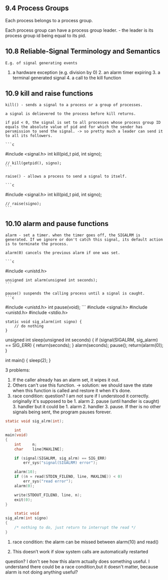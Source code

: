 ## 9.4 Process Groups

Each process belongs to a process group. 


Each process group can have a process group leader. - the leader is its process group id being equal to its pid.

## 10.8 Reliable-Signal Terminology and Semantics

	E.g. of signal generating events
1. a hardware exception (e.g. division by 0)
	2. an alarm timer expiring
	3. a terminal generated signal
	4. a call to the kill function

## 10.9 kill and raise functions

	kill() - sends a signal to a process or a group of processes.

	a signal is delievered to the process before kill returns. 

	if pid < 0, the signal is set to all processes whose process group ID equals the absolute value of pid and for which the sender has persmission to send the signal. -> so pretty much a leader can send it to all its followers. 

	```c
#include <signal.h>
	int kill(pid_t pid, int signo);

	// kill(getpid(), signo);
	```

	raise() - allows a process to send a signal to itself. 

	```c
#include <signal.h>
	int kill(pid_t pid, int signo);

	// raise(signo);
	```

## 10.10 alarm and pause functions

	alarm - set a timer. when the timer goes off, the SIGALRM is generated. If we ignore or don't catch this signal, its default action is to terminate the process. 

	alarm(0) cancels the previous alarm if one was set.

	```c
#include <unistd.h>

	unsigned int alarm(unsigned int seconds);
	```

	pause() suspends the calling process until a signal is caught. 
	```c
#include <unistd.h>
	int pause(void);
	```
#include <signal.h>
#include <unistd.h>
#include <stdio.h>

	static void sig_alarm(int signo) {
		// do nothing
	}

unsigned int sleep(unsigned int seconds) {
	if (signal(SIGALRM, sig_alarm) == SIG_ERR) {
		return(seconds);
	}
	alarm(seconds);
	pause();
	return(alarm(0));
}

int main() {
	sleep(2);
}

3 problems:

1. If the caller already has an alarm set, it wipes it out. 
2. Others can't use this function. -> solution: we should save the state when this function is called and restore it when it's done. 
3. race condition: question? I am not sure if I understood it correctly. originally it's supposed to be 1. alarm 2. pause (until handler is caught) 3. handler but it could be 1. alarm 2. handler 3. pause. If ther is no other signals being sent, the program pauses forever. 

```c
static void sig_alrm(int);

	int
main(void)
{
	int     n;
	char    line[MAXLINE];

	if (signal(SIGALRM, sig_alrm) == SIG_ERR)
		err_sys("signal(SIGALRM) error");

	alarm(10);
	if ((n = read(STDIN_FILENO, line, MAXLINE)) < 0)
		err_sys("read error");
	alarm(0);

	write(STDOUT_FILENO, line, n);
	exit(0);
}

	static void
sig_alrm(int signo)
{
	/* nothing to do, just return to interrupt the read */
}
```
1. race condition: the alarm can be missed between alarm(10) and read()

2. This doesn’t work if slow system calls are automatically restarted

question? I don't see how this alarm actually does something useful. I understand there could be a race condition,but it doesn't matter, because alarm is not doing anything useful?
